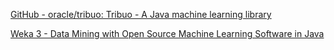 
[GitHub - oracle/tribuo: Tribuo - A Java machine learning library](https://github.com/oracle/tribuo)

[Weka 3 - Data Mining with Open Source Machine Learning Software in Java](https://www.cs.waikato.ac.nz/ml/weka)
